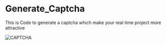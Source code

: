 # Generate_Captcha
This is Code to generate a captcha which make your real time project more attractive

![CAPTCHA](https://user-images.githubusercontent.com/73696489/132860945-a0a965b4-c22d-4fdf-859c-1f252edc9f22.png)
